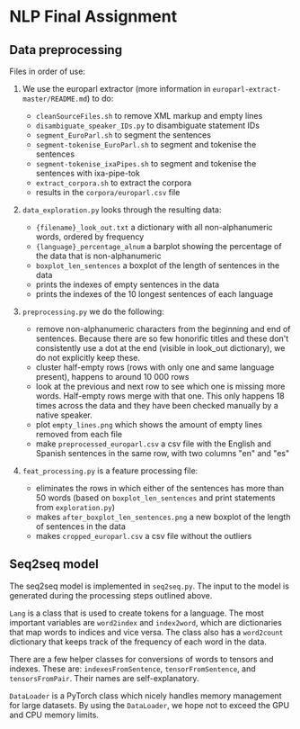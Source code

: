 # NLP Final Assignment 

## Data preprocessing
Files in order of use: 
1. We use the europarl extractor (more information in `europarl-extract-master/README.md`) to do:
   - `cleanSourceFiles.sh` to remove XML markup and empty lines
   - `disambiguate_speaker_IDs.py` to disambiguate statement IDs
   - `segment_EuroParl.sh` to segment the sentences
   - `segment-tokenise_EuroParl.sh` to segment and tokenise the sentences
   - `segment-tokenise_ixaPipes.sh` to segment and tokenise the sentences with ixa-pipe-tok
   - `extract_corpora.sh` to extract the corpora 
   - results in the `corpora/europarl.csv` file

2. `data_exploration.py` looks through the resulting data: 
    - `{filename}_look_out.txt` a dictionary with all non-alphanumeric words, ordered by frequency 
    - `{language}_percentage_alnum` a barplot showing the percentage of the data that is non-alphanumeric
    - `boxplot_len_sentences` a boxplot of the length of sentences in the data
    - prints the indexes of empty sentences in the data
    - prints the indexes of the 10 longest sentences of each language

3. `preprocessing.py` we do the following: 
    - remove non-alphanumeric characters from the beginning and end of sentences. Because there are so few honorific 
   titles and these don't consistently use a dot at the end (visible in look_out dictionary),
   we do not explicitly keep these.
    - cluster half-empty rows (rows with only one and same language present), happens to around 10 000 rows
    - look at the previous and next row to see which one is missing more words. Half-empty rows merge with that one. 
   This only happens 18 times across the data and they have been checked manually by a native speaker.
    - plot `empty_lines.png` which shows the amount of empty lines removed from each file
    - make `preprocessed_europarl.csv` a csv file with the English and Spanish sentences in the same row, with two columns "en" and "es"

4. `feat_processing.py` is a feature processing file:
   - eliminates the rows in which either of the sentences has more than 50 words (based on `boxplot_len_sentences` and
   print statements from `exploration.py`)
   - makes `after_boxplot_len_sentences.png` a new boxplot of the length of sentences in the data 
   - makes `cropped_europarl.csv` a csv file without the outliers

## Seq2seq model
The seq2seq model is implemented in `seq2seq.py`.
The input to the model is generated during the processing steps outlined above.

`Lang` is a class that is used to create tokens for a language. 
The most important variables are `word2index` and `index2word`, which are dictionaries that map words to indices and vice versa. 
The class also has a `word2count` dictionary that keeps track of the frequency of each word in the data.

There are a few helper classes for conversions of words to tensors and indexes. These are: `indexesFromSentence`, `tensorFromSentence`, and `tensorsFromPair`. 
Their names are self-explanatory. 

`DataLoader` is a PyTorch class which nicely handles memory management for large datasets. By using the `DataLoader`, we hope not to exceed the GPU and CPU memory limits.
